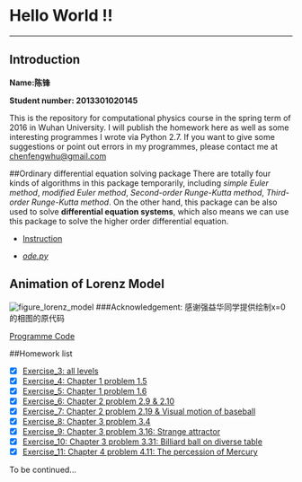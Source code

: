 # **Hello World !!**
------

## Introduction
**Name:陈锋**

**Student number: 2013301020145**

This is the repository for computational physics course in the spring term of 2016 in Wuhan University. 
I will publish the homework here as well as some interesting programmes I wrote via Python 2.7.
If you want to give some suggestions or point out errors in my programmes, please contact me at chenfengwhu@gmail.com 

##Ordinary differential equation solving package
There are totally four kinds of algorithms in this package temporarily, including *simple Euler method*, *modified Euler method*, *Second-order Runge-Kutta method*, *Third-order Runge-Kutta method*. 
On the other hand, this package can be also used to solve **differential equation systems**, which also means we can use this package to solve the higher order differential equation.
 - [Instruction](https://www.zybuluo.com/355073677/note/323818)

 - [*ode.py*](https://github.com/chenfeng2013301020145/computational-physics_N2013301020145/blob/master/ode_package/ode.py)

## Animation of Lorenz Model
![figure_lorenz_model](https://raw.githubusercontent.com/chenfeng2013301020145/computational-physics_N2013301020145/master/Exercise/Chapter%203/chapter3_lorenz_model.gif)
###Acknowledgement:
   感谢强益华同学提供绘制x=0的相图的原代码 
   
   [Programme Code](https://github.com/chenfeng2013301020145/computational-physics_N2013301020145/blob/master/Exercise/Chapter%203/chapter3_lorenz_model.py)
 
##Homework list
- [x] [Exercise_3: all levels](https://github.com/chenfeng2013301020145/computational-physics_N2013301020145/blob/master/Exercise/1st%20assignment.md)
- [x] [Exercise_4: Chapter 1 problem 1.5](https://www.zybuluo.com/355073677/note/318129)
- [x] [Exercise_5: Chapter 1 problem 1.6](https://www.zybuluo.com/355073677/note/322726)
- [x] [Exercise_6: Chapter 2 problem 2.9 & 2.10](https://www.zybuluo.com/355073677/note/331446)
- [x] [Exercise_7: Chapter 2 problem 2.19 & Visual motion of baseball](https://www.zybuluo.com/355073677/note/339666)
- [x] [Exercise_8: Chapter 3 problem 3.4](https://www.zybuluo.com/355073677/note/345564)
- [x] [Exercise_9: Chapter 3 problem 3.16: Strange attractor](https://www.zybuluo.com/355073677/note/352897)
- [x] [Exercise_10: Chapter 3 problem 3.31: Billiard ball on diverse table](https://www.zybuluo.com/355073677/note/360879)
- [x] [Exercise_11: Chapter 4 problem 4.11: The percession of Mercury](https://www.zybuluo.com/355073677/note/366943)

To be continued...





